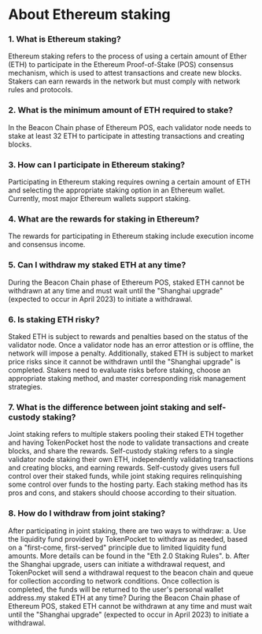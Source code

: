 # About Ethereum staking

### 1. What is Ethereum staking?&#x20;

Ethereum staking refers to the process of using a certain amount of Ether (ETH) to participate in the Ethereum Proof-of-Stake (POS) consensus mechanism, which is used to attest transactions and create new blocks. Stakers can earn rewards in the network but must comply with network rules and protocols.

### 2. What is the minimum amount of ETH required to stake?&#x20;

In the Beacon Chain phase of Ethereum POS, each validator node needs to stake at least 32 ETH to participate in attesting transactions and creating blocks.

### 3. How can I participate in Ethereum staking?

&#x20;Participating in Ethereum staking requires owning a certain amount of ETH and selecting the appropriate staking option in an Ethereum wallet. Currently, most major Ethereum wallets support staking.

### 4. What are the rewards for staking in Ethereum?&#x20;

The rewards for participating in Ethereum staking include execution income and consensus income.

### 5. Can I withdraw my staked ETH at any time?&#x20;

During the Beacon Chain phase of Ethereum POS, staked ETH cannot be withdrawn at any time and must wait until the "Shanghai upgrade" (expected to occur in April 2023) to initiate a withdrawal.

### 6. Is staking ETH risky?

Staked ETH is subject to rewards and penalties based on the status of the validator node. Once a validator node has an error attestion or is offline, the network will impose a penalty. Additionally, staked ETH is subject to market price risks since it cannot be withdrawn until the "Shanghai upgrade" is completed. Stakers need to evaluate risks before staking, choose an appropriate staking method, and master corresponding risk management strategies.

### 7. What is the difference between joint staking and self-custody staking?&#x20;

Joint staking refers to multiple stakers pooling their staked ETH together and having TokenPocket host the node to validate transactions and create blocks, and share the rewards. Self-custody staking refers to a single validator node staking their own ETH, independently validating transactions and creating blocks, and earning rewards. Self-custody gives users full control over their staked funds, while joint staking requires relinquishing some control over funds to the hosting party. Each staking method has its pros and cons, and stakers should choose according to their situation.

### 8. How do I withdraw from joint staking?&#x20;

After participating in joint staking, there are two ways to withdraw: a. Use the liquidity fund provided by TokenPocket to withdraw as needed, based on a "first-come, first-served" principle due to limited liquidity fund amounts. More details can be found in the "Eth 2.0 Staking Rules". b. After the Shanghai upgrade, users can initiate a withdrawal request, and TokenPocket will send a withdrawal request to the beacon chain and queue for collection according to network conditions. Once collection is completed, the funds will be returned to the user's personal wallet address.my staked ETH at any time? During the Beacon Chain phase of Ethereum POS, staked ETH cannot be withdrawn at any time and must wait until the "Shanghai upgrade" (expected to occur in April 2023) to initiate a withdrawal.

